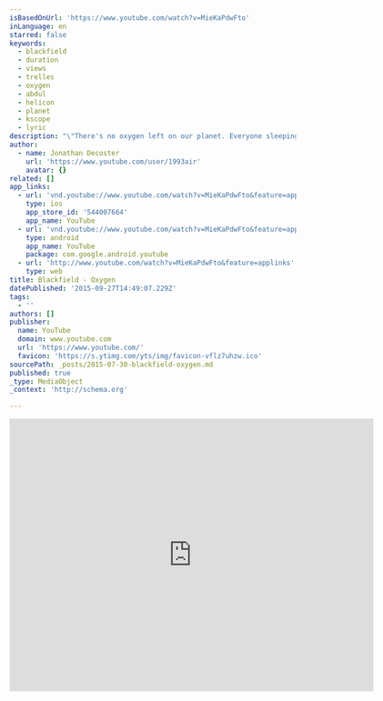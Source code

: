 ```yaml
---
isBasedOnUrl: 'https://www.youtube.com/watch?v=MieKaPdwFto'
inLanguage: en
starred: false
keywords:
  - blackfield
  - duration
  - views
  - trelles
  - oxygen
  - abdul
  - helicon
  - planet
  - kscope
  - lyric
description: "\"There's no oxygen left on our planet. Everyone sleeping with their guns\""
author:
  - name: Jonathan Decoster
    url: 'https://www.youtube.com/user/1993air'
    avatar: {}
related: []
app_links:
  - url: 'vnd.youtube://www.youtube.com/watch?v=MieKaPdwFto&feature=applinks'
    type: ios
    app_store_id: '544007664'
    app_name: YouTube
  - url: 'vnd.youtube://www.youtube.com/watch?v=MieKaPdwFto&feature=applinks'
    type: android
    app_name: YouTube
    package: com.google.android.youtube
  - url: 'http://www.youtube.com/watch?v=MieKaPdwFto&feature=applinks'
    type: web
title: Blackfield - Oxygen
datePublished: '2015-09-27T14:49:07.229Z'
tags:
  - ''
authors: []
publisher:
  name: YouTube
  domain: www.youtube.com
  url: 'https://www.youtube.com/'
  favicon: 'https://s.ytimg.com/yts/img/favicon-vflz7uhzw.ico'
sourcePath: _posts/2015-07-30-blackfield-oxygen.md
published: true
_type: MediaObject
_context: 'http://schema.org'

---
```

<iframe src="https://cdn.embedly.com/widgets/media.html?src=https%3A%2F%2Fwww.youtube.com%2Fembed%2FMieKaPdwFto%3Ffeature%3Doembed&amp;url=https%3A%2F%2Fwww.youtube.com%2Fwatch%3Fv%3DMieKaPdwFto&amp;image=https%3A%2F%2Fi.ytimg.com%2Fvi%2FMieKaPdwFto%2Fhqdefault.jpg&amp;key=b7d04c9b404c499eba89ee7072e1c4f7&amp;type=text%2Fhtml&amp;schema=youtube" width="640" height="480" scrolling="no" frameborder="0" allowfullscreen="allowfullscreen" style=""></iframe>
